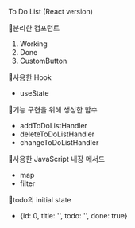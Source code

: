 To Do List (React version)

📍분리한 컴포턴트

1. Working
2. Done
3. CustomButton

📍사용한 Hook

- useState

📍기능 구현을 위해 생성한 함수

- addToDoListHandler
- deleteToDoListHandler
- changeToDoListHandler

📍사용한 JavaScript 내장 메서드

- map
- filter

📍todo의 initial state

- {id: 0, title: '', todo: '', done: true}
